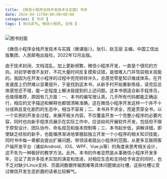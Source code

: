 ```yaml
---
title: 《微信小程序全栈开发技术与实践》书评
date: 2024-04-11T08:00:00+08:00
categories: [ 书评 ]
tags: [ 响马读书, 微信小程序, 全栈 ]
---
```


<div class="p-3 text-center">
  <img class="img-fluid" src="/images/2024/0411/book-cover.png" alt="图书封面">
</div>

《微信小程序全栈开发技术与实践（微课版）》，张引、赵玉丽 主编，中国工信出版集团、人民邮电出版社，2022年12月出版。

由于技术封闭、文档混乱，加上更新频繁，微信小程序开发，一直是个很坑的方向，对初学者很不友好，不花大量时间反复摸索试错，是很难入门并驾驭相关技能的。我因为在开发小程序的过程中兜兜转转许久，总感觉零星知识难成体系，在开发速度上仍然难以显著提升，于是找到这本书，从新手村开始重新练级，读完后总体感觉还不错，能一定程度上解决我提到的上述问题。这本书很适合新手程序员，也值得推荐，原因有几方面：一、本书的编写很认真，几乎所有代码都能正确运行，相应的文字描述和解释也都很清晰准确，这在微信小程序开发这样一个并不十分成熟且变化剧烈的生态中，相当不容易；二、本书并不求全，而是贯穿全书，以一个实例的开发全过程，来展开相关内容，不仅覆盖开发一个完整小程序的必要内容，同时也向新手程序员展示在实际工作中，应该如何开展软件开发，包括但不限于原型设计、团队协作、命名规范和版本控制等；三、本书起步低，讲解详细，即使缺乏经验的新手，也能循序渐进地掌握起独立开发一个小程序的相关知识技能，同时书中每一章都会提出扩展问题，带领读者跳出小程序的范围，从更多互联网客户端开发平台（诸如Android、iOS、WPF、Vue.js等）的角度来思考相关设计，这不失为一种极好的教学方法。此外，本书的作者显然是从事微信小程序开发多年，见证了其许多技术实现的演变和改进，对相应生态和支持给予肯定的同时，也不乏对缺少Linux支持、页面间数据传输困难等具体问题做出吐槽，这些吐槽让受过微信开发生态折磨的读者比较解气。
